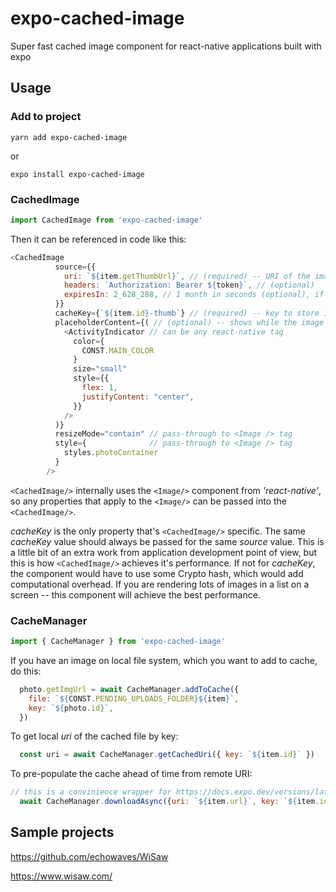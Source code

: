 # expo-cached-image
Super fast cached image component for react-native applications built with expo

## Usage
### Add to project
```
yarn add expo-cached-image
```
or
```
expo install expo-cached-image
```
### CachedImage
```JavaScript
import CachedImage from 'expo-cached-image'
```

Then it can be referenced in code like this:
```JavaScript
<CachedImage
          source={{ 
            uri: `${item.getThumbUrl}`, // (required) -- URI of the image to be cached
            headers: `Authorization: Bearer ${token}`, // (optional)            
            expiresIn: 2_628_288, // 1 month in seconds (optional), if not set -- will never expire and will be managed by the OS
          }}
          cacheKey={`${item.id}-thumb`} // (required) -- key to store image locally
          placeholderContent={( // (optional) -- shows while the image is loading
            <ActivityIndicator // can be any react-native tag
              color={
                CONST.MAIN_COLOR
              }
              size="small"
              style={{
                flex: 1,
                justifyContent: "center",
              }}
            />
          )} 
          resizeMode="contain" // pass-through to <Image /> tag 
          style={              // pass-through to <Image /> tag 
            styles.photoContainer
          }
        />
```        

`<CachedImage/>` internally uses the `<Image/>` component from *'react-native'*, so any properties that apply to the `<Image/>` can be passed into the `<CachedImage/>`.

*cacheKey* is the only property that's `<CachedImage/>` specific. The same *cacheKey* value should always be passed for the same *source* value. This is a little bit of an extra work from application development point of view, but this is how `<CachedImage/>` achieves it's performance. If not for *cacheKey*, the component would have to use some Crypto hash, which would add computational overhead. If you are rendering lots of images in a list on a screen -- this component will achieve the best performance.

### CacheManager
```JavaScript
import { CacheManager } from 'expo-cached-image'
```

If you have an image on local file system, which you want to add to cache, do this:
```JavaScript
  photo.getImgUrl = await CacheManager.addToCache({
    file: `${CONST.PENDING_UPLOADS_FOLDER}${item}`,
    key: `${photo.id}`,
  })
```

To get local *uri* of the cached file by key:
```JavaScript
  const uri = await CacheManager.getCachedUri({ key: `${item.id}` })
```

To pre-populate the cache ahead of time from remote URI:
```JavaScript
// this is a convinience wrapper for https://docs.expo.dev/versions/latest/sdk/filesystem/#filesystemdownloadasyncuri-fileuri-options
  await CacheManager.downloadAsync({uri: `${item.url}`, key: `${item.id}`})
```


## Sample projects
https://github.com/echowaves/WiSaw

https://www.wisaw.com/

